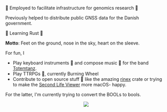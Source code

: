 :construction_worker: Employed to facilitate infrastructure for genomics research 🧬

Previously helped to distribute public GNSS data for the Danish government.

:seedling: Learning Rust :crab:

__Motto__: Feet on the ground, nose in the sky, heart on the sleeve.

For fun, I 
* Play keyboard instruments :musical_keyboard: and compose music :musical_score: for the band [Totemtanz](https://totemtanz.dk).
* Play TTRPGs :game_die:, currently Burning Wheel
* Contribute to open source stuff :open_hands: like the amazing [rinex](https://github.com/georust/rinex) crate or trying to make the [Second Life Viewer](https://github.com/secondlife/viewer) more macOS- happy.

For the latter, I'm currently trying to convert the BOOLs to bools.

<p align="center">
  <a href="https://github.com/ryo-ma/github-profile-trophy"><img src="https://github-profile-trophy.vercel.app/?username=larsnaesbye&theme=gruvbox&margin-w=15&margin-h=15&column=4"/></a>
</p>
